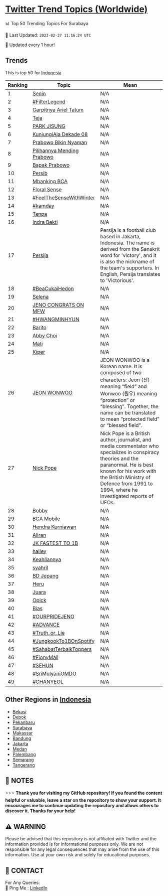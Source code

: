 [Twitter Trend Topics (Worldwide)](https://github.com/ErcinDedeoglu/Twitter-Trend-Topics)
==========


📊 Top 50 Trending Topics For Surabaya

📆 Last Updated: `2023-02-27 11:16:24 UTC`

🔧 Updated every 1 hour!


## Trends

This is top 50 for [Indonesia](</Indonesia>)

| Ranking | Topic | Mean |
| ------- | ------------ | ------------ |
| 1 | [Senin](http://twitter.com/search?q=Senin) | N/A |
| 2 | [#FilterLegend](http://twitter.com/search?q=%23FilterLegend) | N/A |
| 3 | [Garpitnya Ariel Tatum](http://twitter.com/search?q=Garpitnya+Ariel+Tatum) | N/A |
| 4 | [Teja](http://twitter.com/search?q=Teja) | N/A |
| 5 | [PARK JISUNG](http://twitter.com/search?q=PARK+JISUNG) | N/A |
| 6 | [KunjungiAja Dekade 08](http://twitter.com/search?q=KunjungiAja+Dekade+08) | N/A |
| 7 | [Prabowo Bikin Nyaman](http://twitter.com/search?q=Prabowo+Bikin+Nyaman) | N/A |
| 8 | [Pilihannya Mending Prabowo](http://twitter.com/search?q=Pilihannya+Mending+Prabowo) | N/A |
| 9 | [Bapak Prabowo](http://twitter.com/search?q=Bapak+Prabowo) | N/A |
| 10 | [Persib](http://twitter.com/search?q=Persib) | N/A |
| 11 | [Mbanking BCA](http://twitter.com/search?q=Mbanking+BCA) | N/A |
| 12 | [Floral Sense](http://twitter.com/search?q=Floral+Sense) | N/A |
| 13 | [#FeelTheSenseWithWinter](http://twitter.com/search?q=%23FeelTheSenseWithWinter) | N/A |
| 14 | [#kamday](http://twitter.com/search?q=%23kamday) | N/A |
| 15 | [Tanpa](http://twitter.com/search?q=Tanpa) | N/A |
| 16 | [Indra Bekti](http://twitter.com/search?q=Indra+Bekti) | N/A |
| 17 | [Persija](http://twitter.com/search?q=Persija) | Persija is a football club based in Jakarta, Indonesia. The name is derived from the Sanskrit word for 'victory', and it is also the nickname of the team's supporters. In English, Persija translates to 'Victorious'. |
| 18 | [#BeaCukaiHedon](http://twitter.com/search?q=%23BeaCukaiHedon) | N/A |
| 19 | [Selena](http://twitter.com/search?q=Selena) | N/A |
| 20 | [JENO CONGRATS ON MFW](http://twitter.com/search?q=JENO+CONGRATS+ON+MFW) | N/A |
| 21 | [#HWANGMINHYUN](http://twitter.com/search?q=%23HWANGMINHYUN) | N/A |
| 22 | [Barito](http://twitter.com/search?q=Barito) | N/A |
| 23 | [Abby Choi](http://twitter.com/search?q=Abby+Choi) | N/A |
| 24 | [Mati](http://twitter.com/search?q=Mati) | N/A |
| 25 | [Kiper](http://twitter.com/search?q=Kiper) | N/A |
| 26 | [JEON WONWOO](http://twitter.com/search?q=JEON+WONWOO) | JEON WONWOO is a Korean name. It is composed of two characters: Jeon (전) meaning “field” and Wonwoo (원우) meaning “protection” or “blessing”. Together, the name can be translated to mean “protected field” or “blessed field”. |
| 27 | [Nick Pope](http://twitter.com/search?q=Nick+Pope) | Nick Pope is a British author, journalist, and media commentator who specializes in conspiracy theories and the paranormal. He is best known for his work with the British Ministry of Defence from 1991 to 1994, where he investigated reports of UFOs. |
| 28 | [Bobby](http://twitter.com/search?q=Bobby) | N/A |
| 29 | [BCA Mobile](http://twitter.com/search?q=BCA+Mobile) | N/A |
| 30 | [Hendra Kurniawan](http://twitter.com/search?q=Hendra+Kurniawan) | N/A |
| 31 | [Aliran](http://twitter.com/search?q=Aliran) | N/A |
| 32 | [JK FASTEST TO 1B](http://twitter.com/search?q=JK+FASTEST+TO+1B) | N/A |
| 33 | [hailey](http://twitter.com/search?q=hailey) | N/A |
| 34 | [Keahliannya](http://twitter.com/search?q=Keahliannya) | N/A |
| 35 | [syahril](http://twitter.com/search?q=syahril) | N/A |
| 36 | [BD Jepang](http://twitter.com/search?q=BD+Jepang) | N/A |
| 37 | [Heru](http://twitter.com/search?q=Heru) | N/A |
| 38 | [Juara](http://twitter.com/search?q=Juara) | N/A |
| 39 | [Opick](http://twitter.com/search?q=Opick) | N/A |
| 40 | [Bias](http://twitter.com/search?q=Bias) | N/A |
| 41 | [#OURPRIDEJENO](http://twitter.com/search?q=%23OURPRIDEJENO) | N/A |
| 42 | [#ADVANCE](http://twitter.com/search?q=%23ADVANCE) | N/A |
| 43 | [#Truth_or_Lie](http://twitter.com/search?q=%23Truth_or_Lie) | N/A |
| 44 | [#JungkookTo1BOnSpotify](http://twitter.com/search?q=%23JungkookTo1BOnSpotify) | N/A |
| 45 | [#SahabatTerbaikToppers](http://twitter.com/search?q=%23SahabatTerbaikToppers) | N/A |
| 46 | [#FionyMail](http://twitter.com/search?q=%23FionyMail) | N/A |
| 47 | [#SEHUN](http://twitter.com/search?q=%23SEHUN) | N/A |
| 48 | [#SriMulyaniOMDO](http://twitter.com/search?q=%23SriMulyaniOMDO) | N/A |
| 49 | [#CHANYEOL](http://twitter.com/search?q=%23CHANYEOL) | N/A |



## Other Regions in [Indonesia](</Indonesia>)

* [Bekasi](</Indonesia/Bekasi.md>)
* [Depok](</Indonesia/Depok.md>)
* [Pekanbaru](</Indonesia/Pekanbaru.md>)
* [Surabaya](</Indonesia/Surabaya.md>)
* [Makassar](</Indonesia/Makassar.md>)
* [Bandung](</Indonesia/Bandung.md>)
* [Jakarta](</Indonesia/Jakarta.md>)
* [Medan](</Indonesia/Medan.md>)
* [Palembang](</Indonesia/Palembang.md>)
* [Semarang](</Indonesia/Semarang.md>)
* [Tangerang](</Indonesia/Tangerang.md>)



## 📝 NOTES

⭐⭐⭐ **Thank you for visiting my GitHub repository! If you found the content helpful or valuable, leave a star on the repository to show your support. It encourages me to continue updating the repository and allows others to discover it. Thanks for your help!**


## ⚠️ WARNING

Please be advised that this repository is not affiliated with Twitter and the information provided is for informational purposes only. We are not responsible for any legal consequences that may arise from the use of this information. Use at your own risk and solely for educational purposes.


## 📨 CONTACT

 For Any Queries:  
            🏓 Ping Me : [LinkedIn](https://www.linkedin.com/in/ercindedeoglu/)
